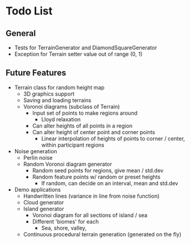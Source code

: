# Todo List

## General

* Tests for TerrainGenerator and DiamondSquareGenerator
* Exception for Terrain setter value out of range (0, 1)

## Future Features

* Terrain class for random height map
    * 3D graphics support
    * Saving and loading terrains
    * Voronoi diagrams (subclass of Terrain)
        * Input set of points to make regions around
            * Lloyd relaxation
        * Can alter heights of all points in a region
        * Can alter height of center point and corner points
            * Linear interpolation of heights of points to corner / center, within participant regions
* Noise generation
    * Perlin noise
    * Random Voronoi diagram generator
        * Random seed points for regions, give mean / std.dev
        * Random feature points w/ random or preset heights
            * If random, can decide on an interval, mean and std.dev
* Demo applications
    * Handwritten lines (variance in line from noise function)
    * Cloud generator
    * Island generator
        * Voronoi diagram for all sections of island / sea
        * Different 'biomes' for each 
            * Sea, shore, valley, 
    * Continuous procedural terrain generation (generated on the fly)
